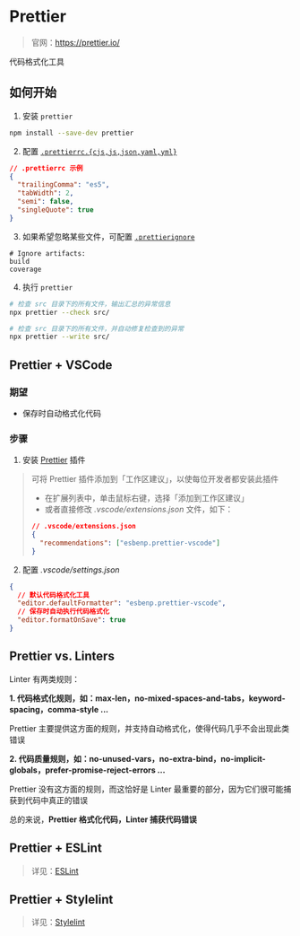 # Prettier

> 官网：<https://prettier.io/>

代码格式化工具

## 如何开始

1. 安装 `prettier`

```bash
npm install --save-dev prettier
```

2. 配置 [`.prettierrc.{cjs,js,json,yaml,yml}`](https://prettier.io/docs/en/configuration.html)

```json
// .prettierrc 示例
{
  "trailingComma": "es5",
  "tabWidth": 2,
  "semi": false,
  "singleQuote": true
}
```

3. 如果希望忽略某些文件，可配置 [`.prettierignore`](https://prettier.io/docs/en/ignore.html)

```ignore
# Ignore artifacts:
build
coverage
```

4. 执行 `prettier`

```bash
# 检查 src 目录下的所有文件，输出汇总的异常信息
npx prettier --check src/

# 检查 src 目录下的所有文件，并自动修复检查到的异常
npx prettier --write src/
```

## Prettier + VSCode

### 期望

- 保存时自动格式化代码

### 步骤

1. 安装 [Prettier](https://marketplace.visualstudio.com/items?itemName=esbenp.prettier-vscode) 插件

> 可将 Prettier 插件添加到「工作区建议」，以使每位开发者都安装此插件
>
> - 在扩展列表中，单击鼠标右键，选择「添加到工作区建议」
> - 或者直接修改 _.vscode/extensions.json_ 文件，如下：
>
> ```json
> // .vscode/extensions.json
> {
>   "recommendations": ["esbenp.prettier-vscode"]
> }
> ```

2. 配置 _.vscode/settings.json_

```json
{
  // 默认代码格式化工具
  "editor.defaultFormatter": "esbenp.prettier-vscode",
  // 保存时自动执行代码格式化
  "editor.formatOnSave": true
}
```

## Prettier vs. Linters

Linter 有两类规则：

**1. 代码格式化规则，如：max-len，no-mixed-spaces-and-tabs，keyword-spacing，comma-style ...**

Prettier 主要提供这方面的规则，并支持自动格式化，使得代码几乎不会出现此类错误

**2. 代码质量规则，如：no-unused-vars，no-extra-bind，no-implicit-globals，prefer-promise-reject-errors ...**

Prettier 没有这方面的规则，而这恰好是 Linter 最重要的部分，因为它们很可能捕获到代码中真正的错误

总的来说，**Prettier 格式化代码，Linter 捕获代码错误**

## Prettier + ESLint

> 详见：[ESLint](./eslint?id=eslint-prettier)

## Prettier + Stylelint

> 详见：[Stylelint](./stylelint?id=stylelint-prettier)
